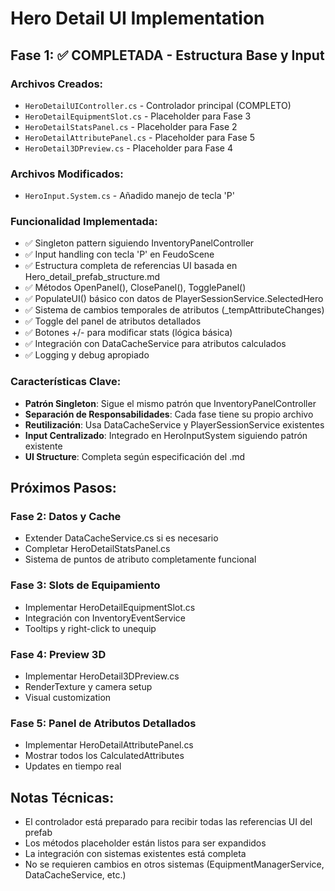 # Hero Detail UI Implementation

## Fase 1: ✅ COMPLETADA - Estructura Base y Input

### Archivos Creados:
- `HeroDetailUIController.cs` - Controlador principal (COMPLETO)
- `HeroDetailEquipmentSlot.cs` - Placeholder para Fase 3  
- `HeroDetailStatsPanel.cs` - Placeholder para Fase 2
- `HeroDetailAttributePanel.cs` - Placeholder para Fase 5
- `HeroDetail3DPreview.cs` - Placeholder para Fase 4

### Archivos Modificados:
- `HeroInput.System.cs` - Añadido manejo de tecla 'P'

### Funcionalidad Implementada:
- ✅ Singleton pattern siguiendo InventoryPanelController
- ✅ Input handling con tecla 'P' en FeudoScene
- ✅ Estructura completa de referencias UI basada en Hero_detail_prefab_structure.md
- ✅ Métodos OpenPanel(), ClosePanel(), TogglePanel()
- ✅ PopulateUI() básico con datos de PlayerSessionService.SelectedHero
- ✅ Sistema de cambios temporales de atributos (_tempAttributeChanges)
- ✅ Toggle del panel de atributos detallados
- ✅ Botones +/- para modificar stats (lógica básica)
- ✅ Integración con DataCacheService para atributos calculados
- ✅ Logging y debug apropiado

### Características Clave:
- **Patrón Singleton**: Sigue el mismo patrón que InventoryPanelController
- **Separación de Responsabilidades**: Cada fase tiene su propio archivo
- **Reutilización**: Usa DataCacheService y PlayerSessionService existentes
- **Input Centralizado**: Integrado en HeroInputSystem siguiendo patrón existente
- **UI Structure**: Completa según especificación del .md

## Próximos Pasos:

### Fase 2: Datos y Cache
- Extender DataCacheService.cs si es necesario
- Completar HeroDetailStatsPanel.cs
- Sistema de puntos de atributo completamente funcional

### Fase 3: Slots de Equipamiento
- Implementar HeroDetailEquipmentSlot.cs
- Integración con InventoryEventService
- Tooltips y right-click to unequip

### Fase 4: Preview 3D
- Implementar HeroDetail3DPreview.cs
- RenderTexture y camera setup
- Visual customization

### Fase 5: Panel de Atributos Detallados
- Implementar HeroDetailAttributePanel.cs
- Mostrar todos los CalculatedAttributes
- Updates en tiempo real

## Notas Técnicas:
- El controlador está preparado para recibir todas las referencias UI del prefab
- Los métodos placeholder están listos para ser expandidos
- La integración con sistemas existentes está completa
- No se requieren cambios en otros sistemas (EquipmentManagerService, DataCacheService, etc.)
